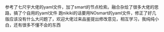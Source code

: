 参考了七尺宇大佬的yaml文件，加了smart的节点检索。融合杂烩了很多大佬的思路，搞了个自用的yaml文件
跑nikiki的话要用NOsmart的yaml文件，修正了好几版应该没有什么大问题了，欢迎大佬过来品鉴提出修改意见，相互学习，我纯纯小白，还有很多不懂不会的东西
